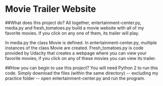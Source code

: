 # Movie Trailer Website

##What does this project do?
All together, entertainment-center.py, media.py and fresh_tomatoes.py build a movie website with all of my favorite movies. If you click on any one of them, its trailer will play. 

In media.py the class Movie is defined. In entertainment-center.py, multiple instances of the class Movie are created. Fresh_tomatoes.py is code provided by Udacity that creates a webpage where you can view your favorite movies; if you click on any of these movies you can view its trailer. 

##How you can begin to use this project?
You will need Python 2 to run this code. Simply download the files (within the same directory) -- excluding my practice folder -- open entertainment-center.py and run the program.



